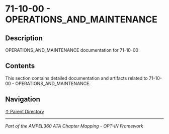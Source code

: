 # 71-10-00 - OPERATIONS_AND_MAINTENANCE

## Description

OPERATIONS_AND_MAINTENANCE documentation for 71-10-00

## Contents

This section contains detailed documentation and artifacts related to 71-10-00 - OPERATIONS_AND_MAINTENANCE.

## Navigation

[↑ Parent Directory](../README.md)

---

*Part of the AMPEL360 ATA Chapter Mapping - OPT-IN Framework*

